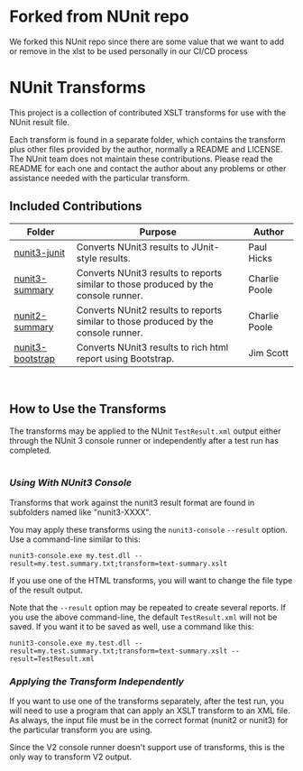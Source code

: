 # Forked from NUnit repo
We forked this NUnit repo since there are some value that we want to add or remove in the xlst to be used personally in our CI/CD process

# NUnit Transforms

This project is a collection of contributed XSLT transforms for use with the NUnit result file.

Each transform is found in a separate folder, which contains the transform plus other files
provided by the author, normally a README and LICENSE. The NUnit team does not maintain these
contributions. Please read the README for each one and contact the author about any problems or
other assistance needed with the particular transform.

## Included Contributions

| Folder         | Purpose                                         | Author     |
|----------------|-------------------------------------------------|------------|
| [nunit3-junit](https://github.com/nunit/nunit-transforms/tree/master/nunit3-junit) | Converts NUnit3 results to JUnit-style results. | Paul Hicks |
| [nunit3-summary](https://github.com/nunit/nunit-transforms/tree/master/nunit3-summary) | Converts NUnit3 results to reports similar to those produced by the console runner. | Charlie Poole |
| [nunit2-summary](https://github.com/nunit/nunit-transforms/tree/master/nunit2-summary) | Converts NUnit2 results to reports similar to those produced by the console runner. | Charlie Poole |
| [nunit3-bootstrap](https://github.com/nunit/nunit-transforms/tree/master/nunit3-bootstrap) | Converts NUnit3 results to rich html report using Bootstrap. | Jim Scott |
<br>

## How to Use the Transforms

The transforms may be applied to the NUnit `TestResult.xml` output either through the NUnit 3
console runner or independently after a test run has completed.
<br><br>

### _Using With NUnit3 Console_

Transforms that work against the nunit3 result format are found in subfolders named like "nunit3-XXXX".

You may apply these transforms using the `nunit3-console` `--result` option. Use a command-line similar to this:

```
nunit3-console.exe my.test.dll --result=my.test.summary.txt;transform=text-summary.xslt
```

If you use one of the HTML transforms, you will want to change the file type of the result output.

Note that the `--result` option may be repeated to create several reports. If you use the above command-line,
the default `TestResult.xml` will not be saved. If you want it to be saved as well, use a command like this:

```
nunit3-console.exe my.test.dll --result=my.test.summary.txt;transform=text-summary.xslt --result=TestResult.xml
```

### _Applying the Transform Independently_

If you want to use one of the transforms separately, after the test run, you will need to use a program that
can apply an XSLT transform to an XML file. As always, the input file must be in the correct format (nunit2
or nunit3) for the particular transform you are using.

Since the V2 console runner doesn't support use of transforms, this is the only way to transform V2 output.
